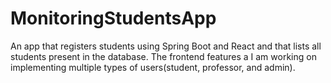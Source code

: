 # MonitoringStudentsApp
An app that registers students using Spring Boot and React and that lists all
students present in the database. The frontend features a
I am working on implementing multiple types of 
users(student, professor, and admin).
